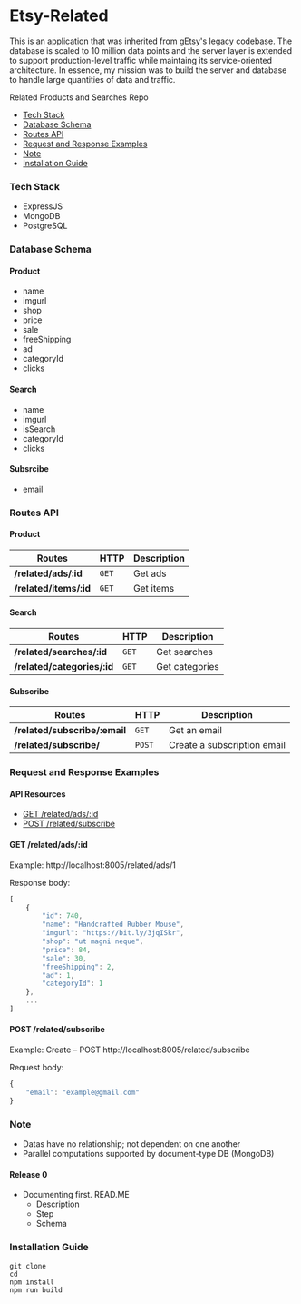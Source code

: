 # Etsy-Related
This is an application that was inherited from gEtsy's legacy codebase. The database is scaled to 10 million data points and the server layer is extended to support production-level traffic while maintaing its service-oriented architecture. In essence, my mission was to build the server and database to handle large quantities of data and traffic.

Related Products and Searches Repo

* [Tech Stack](#tech-stack)
* [Database Schema](#database-schema)
* [Routes API](#routes-api)
* [Request and Response Examples](#request-and-response-examples)
* [Note](#note)
* [Installation Guide](#installation-guide)

### Tech Stack
- ExpressJS
- MongoDB
- PostgreSQL

### Database Schema

#### Product
- name
- imgurl
- shop
- price
- sale
- freeShipping
- ad
- categoryId
- clicks

#### Search
- name
- imgurl
- isSearch
- categoryId
- clicks

#### Subsrcibe
- email


### Routes API
#### Product
Routes | HTTP | Description
--- | --- | ---
**/related/ads/:id** | `GET` | Get ads
**/related/items/:id** | `GET` | Get items

#### Search
Routes | HTTP | Description
--- | --- | ---
**/related/searches/:id** | `GET` | Get searches
**/related/categories/:id** | `GET` | Get categories

#### Subscribe
Routes | HTTP | Description
--- | --- | ---
**/related/subscribe/:email** | `GET` | Get an email
**/related/subscribe/** | `POST` | Create a subscription email


### Request and Response Examples

#### API Resources

  - [GET /related/ads/:id](#get-relatedads)
  - [POST /related/subscribe](#post-relatedemail)

#### GET /related/ads/:id

Example: http://localhost:8005/related/ads/1

Response body:
```javascript
[
    {
        "id": 740,
        "name": "Handcrafted Rubber Mouse",
        "imgurl": "https://bit.ly/3jqISkr",
        "shop": "ut magni neque",
        "price": 84,
        "sale": 30,
        "freeShipping": 2,
        "ad": 1,
        "categoryId": 1
    },
    ...
]
```

#### POST /related/subscribe

Example: Create – POST  http://localhost:8005/related/subscribe

Request body:
```javascript
{
    "email": "example@gmail.com"
}
```


### Note
- Datas have no relationship; not dependent on one another
- Parallel computations supported by document-type DB (MongoDB)

#### Release 0
- Documenting first. READ.ME
  - Description
  - Step
  - Schema


### Installation Guide
```
git clone
cd
npm install
npm run build
```